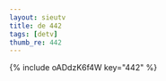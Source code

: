 ```yaml
--- 
layout: sieutv
title: de 442
tags: [detv]
thumb_re: 442
---
```

{% include oADdzK6f4W key="442" %} 
